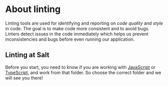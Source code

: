# About linting

Linting tools are used for identifying and reporting on _code quality_ and _style_ in code. The goal is to make code more consistent and to avoid bugs. Linters detect issues in the code immediately which helps us prevent inconsistencies and bugs before even running our application.

## Linting at Salt

Before you start, you need to know if you are working with [JavaScript](./JavaScript/README.md) or [TypeScript](./TypeScript/README.md), and work from that folder. So choose the correct folder and we will see you there!
